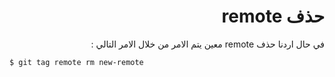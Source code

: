 <div dir="rtl">
  
  # حذف remote 
  
  في حال اردنا حذف remote معين  يتم الامر من خلال الامر التالي :
  
  
<div dir="ltr">

```
$ git tag remote rm new-remote
```

